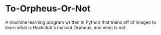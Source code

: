# To-Orpheus-Or-Not
A machine learning program written in Python that trains off of images to learn what is Hackclub's mascot Orpheus, and what is not.
